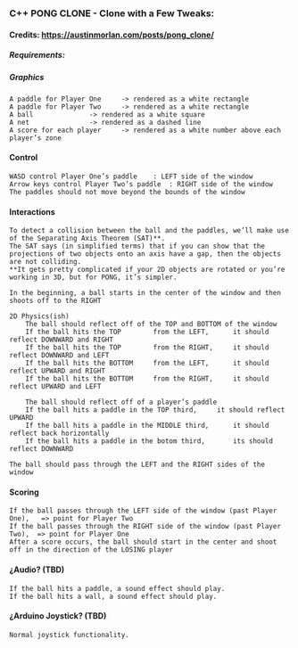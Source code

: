 ### C++ PONG CLONE - Clone with a Few Tweaks:
#### Credits: https://austinmorlan.com/posts/pong_clone/
##### Requirements:
##### Graphics
	A paddle for Player One		-> rendered as a white rectangle
	A paddle for Player Two		-> rendered as a white rectangle
	A ball				-> rendered as a white square
	A net				-> rendered as a dashed line
	A score for each player		-> rendered as a white number above each player’s zone

#### Control
	WASD control Player One’s paddle	: LEFT side of the window
	Arrow keys control Player Two’s paddle	: RIGHT side of the window
	The paddles should not move beyond the bounds of the window

#### Interactions
	To detect a collision between the ball and the paddles, we’ll make use of the Separating Axis Theorem (SAT)**. 
	The SAT says (in simplified terms) that if you can show that the projections of two objects onto an axis have a gap, then the objects are not colliding.
	**It gets pretty complicated if your 2D objects are rotated or you’re working in 3D, but for PONG, it’s simpler.

	In the beginning, a ball starts in the center of the window and then shoots off to the RIGHT

	2D Physics(ish)
		The ball should reflect off of the TOP and BOTTOM of the window
		If the ball hits the TOP		from the LEFT,		it should reflect DOWNWARD and RIGHT
		If the ball hits the TOP		from the RIGHT,		it should reflect DOWNWARD and LEFT
		If the ball hits the BOTTOM		from the LEFT,		it should reflect UPWARD and RIGHT
		If the ball hits the BOTTOM		from the RIGHT,		it should reflect UPWARD and LEFT

		The ball should reflect off of a player’s paddle
		If the ball hits a paddle in the TOP third,		it should reflect UPWARD
		If the ball hits a paddle in the MIDDLE third,		it should reflect back horizontally
		If the ball hits a paddle in the botom third,		its should reflect DOWNWARD

	The ball should pass through the LEFT and the RIGHT sides of the window

#### Scoring
	If the ball passes through the LEFT side of the window (past Player One),	=> point for Player Two
	If the ball passes through the RIGHT side of the window (past Player Two),	=> point for Player One
	After a score occurs, the ball should start in the center and shoot off in the direction of the LOSING player

#### ¿Audio? (TBD)
	If the ball hits a paddle, a sound effect should play.
	If the ball hits a wall, a sound effect should play.

#### ¿Arduino Joystick? (TBD)
	Normal joystick functionality. 
